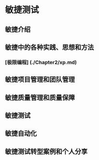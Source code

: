# 敏捷测试

## 敏捷介绍

## 敏捷中的各种实践、思想和方法
### [极限编程] (./Chapter2/xp.md)

## 敏捷项目管理和团队管理

## 敏捷质量管理和质量保障

## 敏捷测试

## 敏捷自动化

## 敏捷测试转型案例和个人分享
